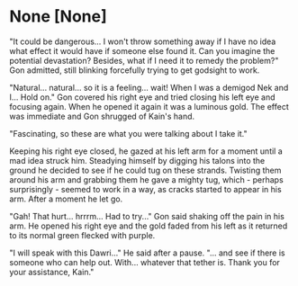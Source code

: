 # None [None]
"It could be dangerous... I won't throw something away if I have no idea what effect it would have if someone else found it. Can you imagine the potential devastation? Besides, what if I need it to remedy the problem?" Gon admitted, still blinking forcefully trying to get godsight to work.

"Natural... natural... so it is a feeling... wait! When I was a demigod Nek and I... Hold on." Gon covered his right eye and tried closing his left eye and focusing again. When he opened it again it was a luminous gold. The effect was immediate and Gon shrugged of Kain's hand.

"Fascinating, so these are what you were talking about I take it." 

Keeping his right eye closed, he gazed at his left arm for a moment until a mad idea struck him. Steadying himself by digging his talons into the ground he decided to see if he could tug on these strands. Twisting them around his arm and grabbing them he gave a mighty tug, which - perhaps surprisingly - seemed to work in a way, as cracks started to appear in his arm. After a moment he let go.

"Gah! That hurt... hrrrm... Had to try..." Gon said shaking off the pain in his arm. He opened his right eye and the gold faded from his left as it returned to its normal green flecked with purple.

"I will speak with this Dawri..." He said after a pause. "... and see if there is someone who can help out. With... whatever that tether is. Thank you for your assistance, Kain."
